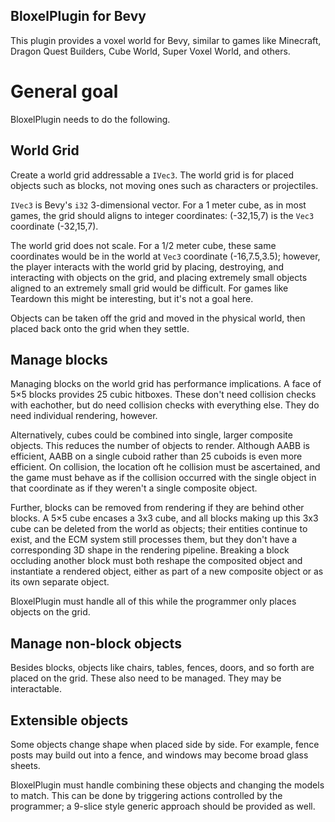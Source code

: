 BloxelPlugin for Bevy
-

This plugin provides a voxel world for Bevy, similar to games like Minecraft,
Dragon Quest Builders, Cube World, Super Voxel World, and others.

# General goal

BloxelPlugin needs to do the following.

## World Grid

Create a world grid addressable a `IVec3`.  The world grid is for placed
objects such as blocks, not moving ones such as characters or projectiles.

`IVec3` is Bevy's `i32` 3-dimensional vector.  For a 1 meter cube, as in most
games, the grid should aligns to integer coordinates: (-32,15,7) is the `Vec3`
coordinate (-32,15,7).

The world grid does not scale.  For a 1/2 meter cube, these same coordinates
would be in the world at `Vec3` coordinate (-16,7.5,3.5); however, the player
interacts with the world grid by placing, destroying, and interacting with
objects on the grid, and placing extremely small objects aligned to an
extremely small grid would be difficult.  For games like Teardown this might
be interesting, but it's not a goal here.

Objects can be taken off the grid and moved in the physical world, then placed
back onto the grid when they settle.

## Manage blocks

Managing blocks on the world grid has performance implications.  A face of
5×5 blocks provides 25 cubic hitboxes.  These don't need collision checks with
eachother, but do need collision checks with everything else.  They do need
individual rendering, however.

Alternatively, cubes could be combined into single, larger composite objects.
This reduces the number of objects to render.  Although AABB is efficient, AABB
on a single cuboid rather than 25 cuboids is even more efficient.  On
collision, the location oft he collision must be ascertained, and the game must
behave as if the collision occurred with the single object in that coordinate
as if they weren't a single composite object.

Further, blocks can be removed from rendering if they are behind other blocks.
A 5×5 cube encases a 3x3 cube, and all blocks making up this 3x3 cube can be
deleted from the world as objects; their entities continue to exist, and the
ECM system still processes them, but they don't have a corresponding 3D shape
in the rendering pipeline.  Breaking a block occluding another block must both
reshape the composited object and instantiate a rendered object, either as
part of a new composite object or as its own separate object.

BloxelPlugin must handle all of this while the programmer only places objects
on the grid.

## Manage non-block objects

Besides blocks, objects like chairs, tables, fences, doors, and so forth are
placed on the grid.  These also need to be managed.  They may be interactable.

## Extensible objects

Some objects change shape when placed side by side.  For example, fence posts
may build out into a fence, and windows may become broad glass sheets.

BloxelPlugin must handle combining these objects and changing the models to
match.  This can be done by triggering actions controlled by the programmer; a
9-slice style generic approach should be provided as well.


